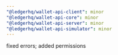 ```yaml
---
"@ledgerhq/wallet-api-client": minor
"@ledgerhq/wallet-api-core": minor
"@ledgerhq/wallet-api-server": minor
"@ledgerhq/wallet-api-simulator": minor
---
```


fixed errors; added permissions
